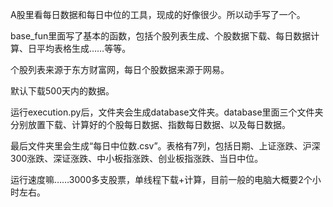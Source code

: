 A股里看每日数据和每日中位的工具，现成的好像很少。所以动手写了一个。

base_fun里面写了基本的函数，包括个股列表生成、个股数据下载、每日数据计算、日平均表格生成……等等。

个股列表来源于东方财富网，每日个股数据来源于网易。

默认下载500天内的数据。

运行execution.py后，文件夹会生成database文件夹。database里面三个文件夹分别放置下载、计算好的个股每日数据、指数每日数据、以及每日数据。

最后文件夹里会生成“每日中位数.csv”。表格有7列，包括日期、上证涨跌、沪深300涨跌、深证涨跌、中小板指涨跌、创业板指涨跌、当日中位。

运行速度嘛……3000多支股票，单线程下载+计算，目前一般的电脑大概要2个小时左右。

